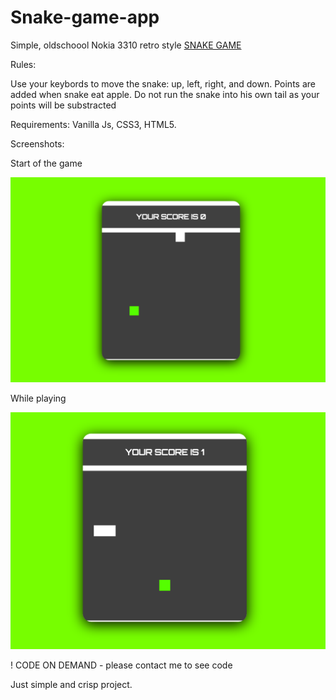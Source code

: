 # Snake-game-app

Simple, oldschoool Nokia 3310 retro style [SNAKE GAME](https://en.wikipedia.org/wiki/Snake_(video_game_genre))

Rules:

Use your keybords to move the snake: up, left, right, and down. Points are added when snake eat apple. Do not run the snake into his own tail as your points will be substracted

Requirements: Vanilla Js, CSS3, HTML5.

Screenshots:

Start of the game

![game start](https://github.com/MTrawinska/Snake-game-app/blob/master/img/1.png)

While playing

![game start](https://github.com/MTrawinska/Snake-game-app/blob/master/img/2.png)

! CODE ON DEMAND - please contact me to see code

Just simple and crisp project.
